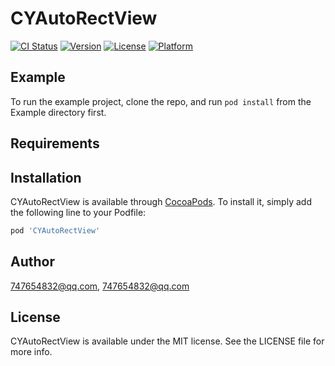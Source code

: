 # CYAutoRectView

[![CI Status](https://img.shields.io/travis/747654832@qq.com/CYAutoRectView.svg?style=flat)](https://travis-ci.org/747654832@qq.com/CYAutoRectView)
[![Version](https://img.shields.io/cocoapods/v/CYAutoRectView.svg?style=flat)](https://cocoapods.org/pods/CYAutoRectView)
[![License](https://img.shields.io/cocoapods/l/CYAutoRectView.svg?style=flat)](https://cocoapods.org/pods/CYAutoRectView)
[![Platform](https://img.shields.io/cocoapods/p/CYAutoRectView.svg?style=flat)](https://cocoapods.org/pods/CYAutoRectView)

## Example

To run the example project, clone the repo, and run `pod install` from the Example directory first.

## Requirements

## Installation

CYAutoRectView is available through [CocoaPods](https://cocoapods.org). To install
it, simply add the following line to your Podfile:

```ruby
pod 'CYAutoRectView'
```

## Author

747654832@qq.com, 747654832@qq.com

## License

CYAutoRectView is available under the MIT license. See the LICENSE file for more info.
